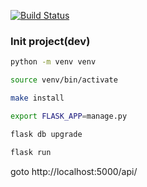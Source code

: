 
[![Build Status](https://travis-ci.org/ihorhrysha/model-trainer.svg?branch=master)](https://travis-ci.org/ihorhrysha/model-trainer)

### Init project(dev)
```bash
python -m venv venv

source venv/bin/activate

make install

export FLASK_APP=manage.py

flask db upgrade

flask run
```

goto http://localhost:5000/api/